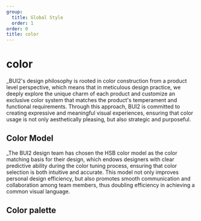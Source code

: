 ```yaml
---
group:
  title: Global Style
  order: 1
order: 0
title: color
---
```


# color

\_BUI2's design philosophy is rooted in color construction from a product level perspective, which means that in meticulous design practice, we deeply explore the unique charm of each product and customize an exclusive color system that matches the product's temperament and functional requirements. Through this approach, BUI2 is committed to creating expressive and meaningful visual experiences, ensuring that color usage is not only aesthetically pleasing, but also strategic and purposeful.

## Color Model

\_The BUI2 design team has chosen the HSB color model as the color matching basis for their design, which endows designers with clear predictive ability during the color tuning process, ensuring that color selection is both intuitive and accurate. This model not only improves personal design efficiency, but also promotes smooth communication and collaboration among team members, thus doubling efficiency in achieving a common visual language.

<!--
<img src=" https://intranetproxy.alipay.com/skylark/lark/0/2021/png/8490/1612692175420-7a5f1780-a910-4e74-b7aa-25be4d8f9307.png "> -->

## Color palette

<code src="../components/design/Colors/index.tsx" inline="true"></code>

